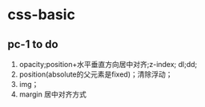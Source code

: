 # css-basic

## pc-1  to do 

1. opacity;position+水平垂直方向居中对齐;z-index; dl;dd;
2. position(absolute的父元素是fixed)；清除浮动；
3. img；
4. margin 居中对齐方式
  